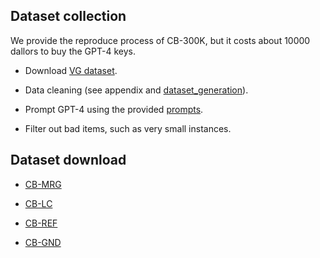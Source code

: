 
## Dataset collection

We provide the reproduce process of CB-300K, but it costs about 10000 dallors to buy the GPT-4 keys. 

* Download [VG dataset](https://homes.cs.washington.edu/~ranjay/visualgenome/api.html).

* Data cleaning (see appendix and [dataset_generation](dataset_generation)).
  
* Prompt GPT-4 using the provided [prompts](prompts).

* Filter out bad items, such as very small instances.

## Dataset download

* [CB-MRG](https://drive.google.com/file/d/1eNcaH-fFpzkrsE_QYmM3iEH3mibGaBMG/view?usp=sharing)
  
* [CB-LC](https://drive.google.com/file/d/1C0XyMyhLRzdSDbtWAiGdW1rjljop0sMe/view?usp=sharing)
  
* [CB-REF](https://drive.google.com/file/d/1ILrQnhSw4CH3bmrjIjpCAxzZPBUFnQ1W/view?usp=sharing)

* [CB-GND](https://drive.google.com/file/d/1vAqozQ3En5xSEIhzCp4WnUeWztYzZGQY/view?usp=sharing)



